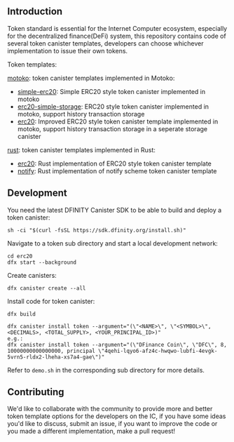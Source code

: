 ## Introduction

Token standard is essential for the Internet Computer ecosystem, especially for the decentralized finance(DeFi) system, this repository contains code of several token canister templates, developers can choose whichever implementation to issue their own tokens.

Token templates:

[motoko](./motoko): token canister templates implemented in Motoko:

* [simple-erc20](./motoko/simple-erc20): Simple ERC20 style token canister implemented in motoko
* [erc20-simple-storage](./motoko/erc20-simple-storage): ERC20 style token canister implemented in motoko, support history transaction storage
* [erc20](./motoko/erc20): Improved ERC20 style token canister template implemented in motoko, support history transaction storage in a seperate storage canister

[rust](./rust): token canister templates implemented in Rust:

* [erc20](./rust/src/erc20): Rust implementation of ERC20 style token canister template
* [notify](./rust/src/notify): Rust implementation of notify scheme token canister template



## Development

You need the latest DFINITY Canister SDK to be able to build and deploy a token canister:

```shell
sh -ci "$(curl -fsSL https://sdk.dfinity.org/install.sh)"
```

Navigate to a token sub directory and start a local development network:

```shell
cd erc20
dfx start --background
```

Create canisters:

```shell
dfx canister create --all
```

Install code for token canister:

```
dfx build

dfx canister install token --argument="(\"<NAME>\", \"<SYMBOL>\", <DECIMALS>, <TOTAL_SUPPLY>, <YOUR_PRINCIPAL_ID>)"
e.g.:
dfx canister install token --argument="(\"DFinance Coin\", \"DFC\", 8, 10000000000000000, principal \"4qehi-lqyo6-afz4c-hwqwo-lubfi-4evgk-5vrn5-rldx2-lheha-xs7a4-gae\")"
```

Refer to `demo.sh` in the corresponding sub directory for more details.



## Contributing

We'd like to collaborate with the community to provide more and better token template options for the developers on the IC, if you have some ideas you'd like to discuss, submit an issue, if you want to improve the code or you made a different implementation, make a pull request!

